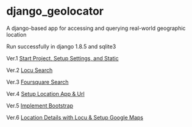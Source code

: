 django_geolocator
=================

A django-based app for accessing and querying real-world geographic location

Run successfully in django 1.8.5 and sqlite3

Ver.1   [Start Project, Setup Settings, and Static](../../tree/d4aaafd8953cd07859ddbf9bb1517b6958fc862a)

Ver.2   [Locu Search](../../tree/b8179c09e0b343a776cec7033b78bb9b9bcdfa36)

Ver.3   [Foursquare Search](../../tree/7190932c4acc7c0f8d2bebe7ddb2c91a56e3708d)

Ver.4   [Setup Location App & Url](../../tree/c3696c0e1aff32dc9a874f7e026eb1a88ea1d398)

Ver.5   [Implement Bootstrap](../../tree/e92fef1641b525dbf99c0ef17f17a0b585113b88)

Ver.6   [Location Details with Locu & Setup Google Maps](../../tree/7e7db2f3cee82dd8775a85a50f15862e727b9179)
